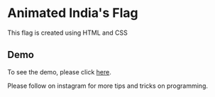 # Animated India's Flag 

This flag is created using HTML and CSS

## Demo

To see the demo, please click [here](https://www.instagram.com/reel/C-rYohZIMzu/?utm_source=ig_web_copy_link&igsh=MzRlODBiNWFlZA==).

Please follow on instagram for more tips and tricks on programming.